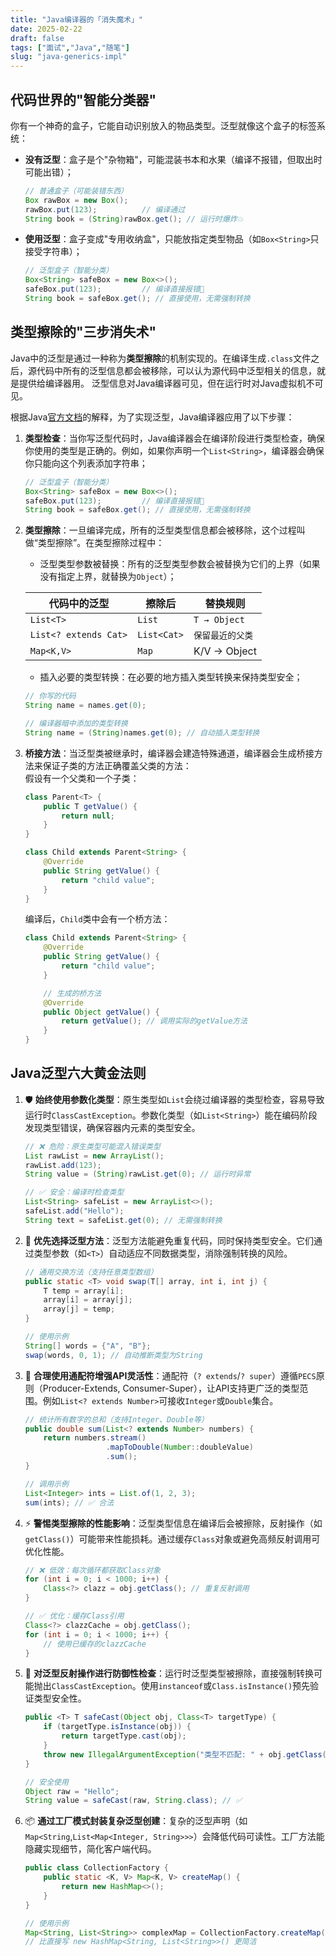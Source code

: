 ```yaml
---
title: "Java编译器的「消失魔术」"
date: 2025-02-22
draft: false
tags: ["面试","Java","随笔"]
slug: "java-generics-impl"
---
```



## 代码世界的"智能分类器"
你有一个神奇的盒子，它能自动识别放入的物品类型。泛型就像这个盒子的标签系统：
- **没有泛型**：盒子是个"杂物箱"，可能混装书本和水果（编译不报错，但取出时可能出错）；
    ```java
    // 普通盒子（可能装错东西）
    Box rawBox = new Box();
    rawBox.put(123);          // 编译通过
    String book = (String)rawBox.get(); // 运行时爆炸💥
    ```
- **使用泛型**：盒子变成"专用收纳盒"，只能放指定类型物品（如`Box<String>`只接受字符串）；
    ```java
    // 泛型盒子（智能分类）
    Box<String> safeBox = new Box<>();
    safeBox.put(123);         // 编译直接报错🚫
    String book = safeBox.get(); // 直接使用，无需强制转换
    ```

## 类型擦除的"三步消失术"
Java中的泛型是通过一种称为**类型擦除**的机制实现的。在编译生成`.class`文件之后，源代码中所有的泛型信息都会被移除，可以认为源代码中泛型相关的信息，就是提供给编译器用。
泛型信息对Java编译器可见，但在运行时对Java虚拟机不可见。

根据Java[官方文档](https://docs.oracle.com/javase/tutorial/java/generics/erasure.html)的解释，为了实现泛型，Java编译器应用了以下步骤：
1. **类型检查**：当你写泛型代码时，Java编译器会在编译阶段进行类型检查，确保你使用的类型是正确的。例如，如果你声明一个`List<String>`，编译器会确保你只能向这个列表添加字符串；
    ```java
    // 泛型盒子（智能分类）
    Box<String> safeBox = new Box<>();
    safeBox.put(123);         // 编译直接报错🚫
    String book = safeBox.get(); // 直接使用，无需强制转换
    ```
3. **类型擦除**：一旦编译完成，所有的泛型类型信息都会被移除，这个过程叫做“类型擦除”。在类型擦除过程中：
    - 泛型类型参数被替换：所有的泛型类型参数会被替换为它们的上界（如果没有指定上界，就替换为`Object`）；

    | 代码中的泛型  | 擦除后  | 替换规则  |
    |---|---|---|
    | `List<T>`  | `List`  | `T → Object`  |
    | `List<? extends Cat>`  | `List<Cat>`  | `保留最近的父类`  |
    | `Map<K,V>`  | `Map`  | K/V → Object  |
    - 插入必要的类型转换：在必要的地方插入类型转换来保持类型安全；
    ```java
    // 你写的代码
    String name = names.get(0);
    
    // 编译器暗中添加的类型转换
    String name = (String)names.get(0); // 自动插入类型转换
    ```
3. **桥接方法**：当泛型类被继承时，编译器会建造特殊通道，编译器会生成桥接方法来保证子类的方法正确覆盖父类的方法：
   <br>假设有一个父类和一个子类：
    ```java
    class Parent<T> {
        public T getValue() {
            return null;
        }
    }
    
    class Child extends Parent<String> {
        @Override
        public String getValue() {
            return "child value";
        }
    }
    ```
   编译后，`Child`类中会有一个桥方法：
    ```java
    class Child extends Parent<String> {
        @Override
        public String getValue() {
            return "child value";
        }
    
        // 生成的桥方法
        @Override
        public Object getValue() {
            return getValue(); // 调用实际的getValue方法
        }
    }
    ```

## Java泛型六大黄金法则
1. 🛡️ **始终使用参数化类型**：原生类型如`List`会绕过编译器的类型检查，容易导致运行时`ClassCastException`。参数化类型（如`List<String>`）能在编码阶段发现类型错误，确保容器内元素的类型安全。  
    ```java
    // ❌ 危险：原生类型可能混入错误类型
    List rawList = new ArrayList();
    rawList.add(123);
    String value = (String)rawList.get(0); // 运行时异常
    
    // ✅ 安全：编译时检查类型
    List<String> safeList = new ArrayList<>();
    safeList.add("Hello"); 
    String text = safeList.get(0); // 无需强制转换
    ```
2. 🔄 **优先选择泛型方法**：泛型方法能避免重复代码，同时保持类型安全。它们通过类型参数（如`<T>`）自动适应不同数据类型，消除强制转换的风险。
    ```java
    // 通用交换方法（支持任意类型数组）
    public static <T> void swap(T[] array, int i, int j) {
        T temp = array[i];
        array[i] = array[j];
        array[j] = temp;
    }
    
    // 使用示例
    String[] words = {"A", "B"};
    swap(words, 0, 1); // 自动推断类型为String
    ```
3. 🧩 **合理使用通配符增强API灵活性**：通配符（`? extends`/`? super`）遵循`PECS`原则（Producer-Extends, Consumer-Super），让API支持更广泛的类型范围。例如`List<? extends Number>`可接收`Integer`或`Double`集合。
    ```java
    // 统计所有数字的总和（支持Integer、Double等）
    public double sum(List<? extends Number> numbers) {
        return numbers.stream()
                      .mapToDouble(Number::doubleValue)
                      .sum();
    }
    
    // 调用示例
    List<Integer> ints = List.of(1, 2, 3);
    sum(ints); // ✅ 合法
    ```
4. ⚡ **警惕类型擦除的性能影响**：泛型类型信息在编译后会被擦除，反射操作（如`getClass()`）可能带来性能损耗。通过缓存`Class`对象或避免高频反射调用可优化性能。
    ```java
    // ❌ 低效：每次循环都获取Class对象
    for (int i = 0; i < 1000; i++) {
        Class<?> clazz = obj.getClass(); // 重复反射调用
    }
    
    // ✅ 优化：缓存Class引用
    Class<?> clazzCache = obj.getClass();
    for (int i = 0; i < 1000; i++) {
        // 使用已缓存的clazzCache
    }
    ```
5. 🧪 **对泛型反射操作进行防御性检查**：运行时泛型类型被擦除，直接强制转换可能抛出`ClassCastException`。使用`instanceof`或`Class.isInstance()`预先验证类型安全性。
    ```java
    public <T> T safeCast(Object obj, Class<T> targetType) {
        if (targetType.isInstance(obj)) {
            return targetType.cast(obj);
        }
        throw new IllegalArgumentException("类型不匹配: " + obj.getClass());
    }
    
    // 安全使用
    Object raw = "Hello";
    String value = safeCast(raw, String.class); // ✅
    ```
6. 📦 **通过工厂模式封装复杂泛型创建**：复杂的泛型声明（如`Map<String`,`List<Map<Integer, String>>>`）会降低代码可读性。工厂方法能隐藏实现细节，简化客户端代码。
    ```java
    public class CollectionFactory {
        public static <K, V> Map<K, V> createMap() {
            return new HashMap<>();
        }
    }
    
    // 使用示例
    Map<String, List<String>> complexMap = CollectionFactory.createMap();
    // 比直接写 new HashMap<String, List<String>>() 更简洁
    ```